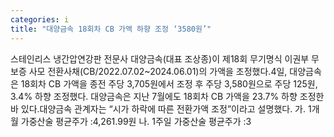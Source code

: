```yaml
---
categories: i
title: "대양금속 18회차 CB 가액 하향 조정 ‘3580원’"
---
```

스테인리스 냉간압연강판 전문사 대양금속(대표 조상종)이 제18회 무기명식 이권부 무보증 사모 전환사채(CB/2022.07.02~2024.06.01)의 가액을 조정했다.4일, 대양금속은 18회차 CB 가액을 종전 주당 3,705원에서 조정 후 주당 3,580원으로 주당 125원, 3.4% 하향 조정했다. 대양금속은 지난 7월에도 18회차 CB 가액을 23.7% 하향 조정한 바 있다.대양금속 관계자는 “시가 하락에 따른 전환가액 조정”이라고 설명했다. 가. 1개월 가중산술 평균주가 :4,261.99원 나. 1주일 가중산술 평균주가 :3